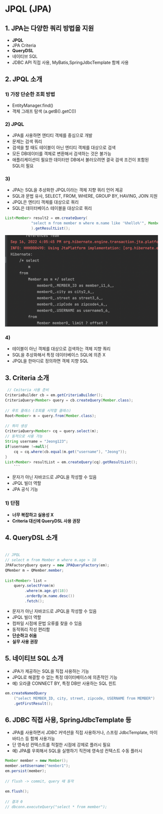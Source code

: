 # JPQL (JPA)

## 1. JPA는 다양한 쿼리 방법을 지원

- **JPQL**
- JPA Criteria
- **QueryDSL**
- 네이티브 SQL
- JDBC API 직접 사용, MyBatis,SpringJdbcTemplate 함께 사용

## 2. JPQL 소개

### 1) 가장 단순한 조회 방법

- EntityManager.find()
- 객체 그래프 탐색 (a.getB().getC())

### 2) JPQL

- JPA를 사용하면 엔티티 객체를 중심으로 개발
- 문제는 검색 쿼리
- 검색을 할 때도 테이블이 아닌 엔티티 객체를 대상으로 검색
- 모든 DB데이터를 객체로 변환해서 검색하는 것은 불가능
- 애플리케이션이 필요한 데이터만 DB에서 불러오려면 결국 검색 조건이 포함된 SQL이 필요

### 3)

- JPA는 SQL을 추상화한 JPQL이라는 객체 지향 쿼리 언어 제공
- SQL과 문법 유사, SELECT, FROM, WHERE, GROUP BY, HAVING, JOIN 지원
- JPQL은 엔티티 객체를 대상으로 쿼리
- SQL은 데이터베이스 테이블을 대상으로 쿼리

```java
List<Member> result2 = em.createQuery(
            "select m from member m where m.name like '%hello%'", Member.class
            ).getResultList();
```

![alt](/assets/images/post/jpa/37.png)

### 4)

- 테이블이 아닌 객체를 대상으로 검색하는 객체 지향 쿼리
- SQL을 추상화해서 특정 데이터베이스 SQL에 의존 X
- JPQL을 한마디로 정의하면 객체 지향 SQL

## 3. Criteria 소개

````java
 // Ceiteria 사용 준비
CriteriaBuilder cb = em.getCriteriaBuilder();
CriteriaQuery<Member> query = cb.createQuery(Member.class);

// 루트 클래스 (조회를 시작할 클래스)
Root<Member> m = query.from(Member.class);

// 쿼리 생성
CriteriaQuery<Member> cq = query.select(m);
// 동적으로 사용 가능
String username = "Jeong123";
if(username !=null){
    cq = cq.where(cb.equal(m.get("username"), "Jeong"));
}
List<Member> resultList = em.createQuery(cq).getResultList();
    ```
````

- 문자가 아닌 자바코드로 JPQL을 작성할 수 있음
- JPQL 빌더 역할
- JPA 공식 기능

### 1) 단점

- **너무 복잡하고 실용성 X**
- **Criteria 대신에 QueryDSL 사용 권장**

## 4. QueryDSL 소개

```java

// JPQL
// select m from Member m where m.age > 18
JPAFactoryQuery query = new JPAQueryFactory(em);
QMember m = QMember.member;

List<Member> list =
    query.selectFrom(m)
         .where(m.age.gt(18))
         .orderBy(m.name.desc())
         .fetch();
```

- 문자가 아닌 자바코드로 JPQL을 작성할 수 있음
- JPQL 빌더 역할
- 컴파일 시점에 문법 오류를 찾을 수 있음
- 동적쿼리 작성 편리함
- **단순하고 쉬움**
- **실무 사용 권장**

## 5. 네이티브 SQL 소개

- JPA가 제공하는 SQL을 직접 사용하는 기능
- JPQL로 해결할 수 없는 특정 데이터베이스에 의존적인 기능
- 예) 오라클 CONNECT BY, 특정 DB만 사용하는 SQL 힌트

```java
em.createNamedQuery
    ("select MEMBER_ID, city, street, zipcode, USERNAME from MEMBER")
    .getFirstResult();
```

## 6. JDBC 직접 사용, SpringJdbcTemplate 등

- JPA를 사용하면서 JDBC 커넥션을 직접 사용하거나, 스프링 JdbcTemplate, 마이바티스 등 함께 사용가능
- 단 영속성 컨텍스트를 적절한 시점에 강제로 플러시 필요
- 예) JPA를 우회해서 SQL을 실행하기 직전에 영속성 컨텍스트 수동 플러시

```java
Member member = new Member();
member.setUsername("member1");
em.persist(member);

// flush -> commit, query 때 동작

em.flush();

// 결과 0
// dbconn.executeQuery("select * from member");
```
